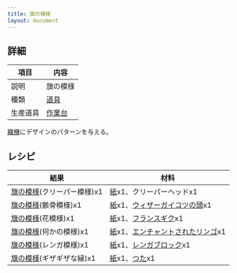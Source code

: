 ```yaml
---
title: 旗の模様
layout: document
---
```

## 詳細

|項目|内容|
|---|---|
|説明|旗の模様|
|種類|[道具](道具)|
|生産道具|[作業台](作業台)|

[織機](織機)にデザインのパターンを与える。

## レシピ

|結果|材料|
|---|---|
|[旗の模様](旗の模様)(クリーパー模様)x1|[紙](紙)x1、クリーパーヘッドx1|
|[旗の模様](旗の模様)(骸骨模様)x1|[紙](紙)x1、[ウィザーガイコツの頭](ウィザーガイコツの頭)x1|
|[旗の模様](旗の模様)(花模様)x1|[紙](紙)x1、[フランスギク](フランスギク)x1|
|[旗の模様](旗の模様)(何かの模様)x1|[紙](紙)x1、[エンチャントされたリンゴ](エンチャントされたリンゴ)x1|
|[旗の模様](旗の模様)(レンガ模様)x1|[紙](紙)x1、[レンガブロック](レンガブロック)x1|
|[旗の模様](旗の模様)(ギザギザな縁)x1|[紙](紙)x1、[つた](つた)x1|
